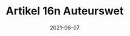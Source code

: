 ---
title: "Artikel 16n Auteurswet"
date: 2021-06-07 
draft: false
weight: 13
exceptions:
- dsm6
jurisdictions:
- NL
score: 3
description: "Exception allowing cultural heritage institutions to make copies of works or other subject matter permanently located in their collections for purposes of preservation of such works or other subject matter and to the extent necessary for such preservation." 
beneficiaries:
- Cultural heritage institutions
purposes: 
- Preservation
usage:
- reproduction
subjectmatter:
- works
- performances
- phonograms
- broadcasts
- film fixations
- databases
compensation:
- not required
attribution: 
- not required 
otherConditions: 
- The work must part of the own collection of the beneficiary
- The reproduction must be necessary for the purpose of reproduction.
remarks: "This exception is a slightly modified version of the existing Dutch implementation of the optional exception contained in Article 5(2)c of the InfoSoc directive. There are corresponding provisions in Article 10(f) of the Neighbouring rights act and 4a(d) of the Database Act. The exception cannot be overridden by contract."
link: 
---